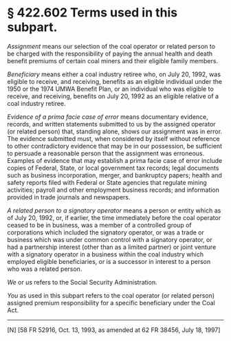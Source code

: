 # § 422.602   Terms used in this subpart.

*Assignment* means our selection of the coal operator or related person to be charged with the responsibility of paying the annual health and death benefit premiums of certain coal miners and their eligible family members.


*Beneficiary* means either a coal industry retiree who, on July 20, 1992, was eligible to receive, and receiving, benefits as an eligible individual under the 1950 or the 1974 UMWA Benefit Plan, or an individual who was eligible to receive, and receiving, benefits on July 20, 1992 as an eligible relative of a coal industry retiree.


*Evidence of a prima facie case of error* means documentary evidence, records, and written statements submitted to us by the assigned operator (or related person) that, standing alone, shows our assignment was in error. The evidence submitted must, when considered by itself without reference to other contradictory evidence that may be in our possession, be sufficient to persuade a reasonable person that the assignment was erroneous. Examples of evidence that may establish a prima facie case of error include copies of Federal, State, or local government tax records; legal documents such as business incorporation, merger, and bankruptcy papers; health and safety reports filed with Federal or State agencies that regulate mining activities; payroll and other employment business records; and information provided in trade journals and newspapers.


*A related person to a signatory operator* means a person or entity which as of July 20, 1992, or, if earlier, the time immediately before the coal operator ceased to be in business, was a member of a controlled group of corporations which included the signatory operator, or was a trade or business which was under common control with a signatory operator, or had a partnership interest (other than as a limited partner) or joint venture with a signatory operator in a business within the coal industry which employed eligible beneficiaries, or is a successor in interest to a person who was a related person.


*We* or *us* refers to the Social Security Administration.


*You* as used in this subpart refers to the coal operator (or related person) assigned premium responsibility for a specific beneficiary under the Coal Act.



---

[N] [58 FR 52916, Oct. 13, 1993, as amended at 62 FR 38456, July 18, 1997]




